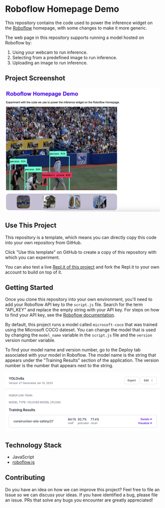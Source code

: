 # Roboflow Homepage Demo

This repository contains the code used to power the inference widget on the [Roboflow](https://roboflow.com) homepage, with some changes to make it more generic.

The web page in this repository supports running a model hosted on Roboflow by:

1. Using your webcam to run inference.
2. Selecting from a predefined image to run inference.
3. Uploading an image to run inference.

## Project Screenshot

![Roboflow Homepage Demo screenshot showing inference on an image of a baseball scene](screenshot.png)

## Use This Project

This repository is a template, which means you can directly copy this code into your own repository from GitHub.

Click "Use this template" on GitHub to create a copy of this repository with which you can experiment.

You can also test a live [Repl.it of this project](https://repl.it/@roboflow/roboflow-homepage-demo) and fork the Repl.it to your own account to build on top of it.

## Getting Started

Once you clone this repository into your own environment, you'll need to add your Roboflow API key to the `script.js` file. Search for the term "API_KEY" and replace the empty string with your API key. For steps on how to find your API key, see the [Roboflow documentation](https://docs.roboflow.com/inference/web-browser).

By default, this project runs a model called `microsoft-coco` that was trained using the Microsoft COCO dateset. You can change the model that is used by changing the `model_name` variable in the `script.js` file and the `version` version number variable.

To find your model name and version number, go to the Deploy tab associated with your model in Roboflow. The model name is the string that appears under the "Training Results" section of the application. The version number is the number that appears next to the string.

![Model Name and Version Number](model-name-version.png)

## Technology Stack

- JavaScript
- [roboflow.js](https://docs.roboflow.com/inference/web-browser)

## Contributing

Do you have an idea on how we can improve this project? Feel free to file an Issue so we can discuss your ideas. If you 
have identified a bug, please file an issue. PRs that solve any bugs you encounter are greatly appreciated!
